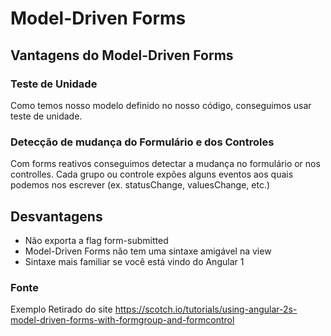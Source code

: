 # Model-Driven Forms

## Vantagens do Model-Driven Forms

### Teste de Unidade
Como temos nosso modelo definido no nosso código, conseguimos usar teste de unidade.

### Detecção de mudança do Formulário e dos Controles
Com forms reativos conseguimos detectar a mudança no formulário or nos controlles. Cada grupo ou controle expões alguns eventos aos quais podemos nos escrever (ex. statusChange, valuesChange, etc.) 

## Desvantagens
- Não exporta a flag form-submitted
- Model-Driven Forms não tem uma sintaxe amigável na view
- Sintaxe mais familiar se você está vindo do Angular 1

### Fonte
Exemplo Retirado do site https://scotch.io/tutorials/using-angular-2s-model-driven-forms-with-formgroup-and-formcontrol